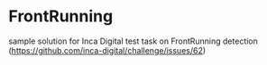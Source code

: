 # FrontRunning

sample solution for Inca Digital test task on FrontRunning detection (https://github.com/inca-digital/challenge/issues/62)
